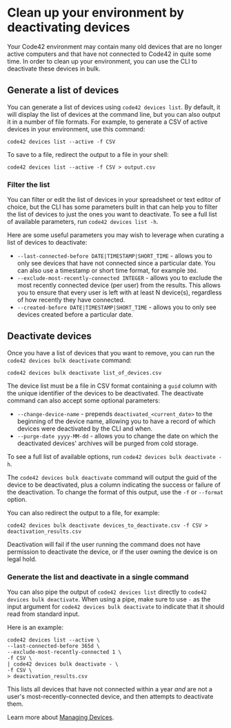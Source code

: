 # Clean up your environment by deactivating devices

Your Code42 environment may contain many old devices that are no
longer active computers and that have not connected to Code42 in
quite some time. In order to clean up your environment, you can
use the CLI to deactivate these devices in bulk.

## Generate a list of devices

You can generate a list of devices using `code42 devices list`. By
default, it will display the list of devices at the command line,
but you can also output it in a number of file formats. For
example, to generate a CSV of active devices in your environment, use
this command:

```
code42 devices list --active -f CSV
```

To save to a file, redirect the output to a file in your shell:

```
code42 devices list --active -f CSV > output.csv
```

### Filter the list

You can filter or edit the list of devices in your spreadsheet or
text editor of choice, but the CLI has some parameters built in
that can help you to filter the list of devices to just the ones
you want to deactivate. To see a full list of available
parameters, run `code42 devices list -h`.

Here are some useful parameters you may wish to leverage when
curating a list of devices to deactivate:

* `--last-connected-before DATE|TIMESTAMP|SHORT_TIME` - allows you to only see devices that have not connected since a particular date. You can also use a timestamp or short time format, for example `30d`.
* `--exclude-most-recently-connected INTEGER` - allows you to exclude the most recently connected device (per user) from the results. This allows you to ensure that every user is left with at least N device(s), regardless of how recently they have connected.
* `--created-before DATE|TIMESTAMP|SHORT_TIME` - allows you to only see devices created before a particular date.

## Deactivate devices

Once you have a list of devices that you want to remove, you can
run the `code42 devices bulk deactivate` command:

```
code42 devices bulk deactivate list_of_devices.csv
```

The device list must be a file in CSV format containing a `guid`
column with the unique identifier of the devices to be
deactivated. The deactivate command can also accept some optional
parameters:

* `--change-device-name` - prepends `deactivated_<current_date>` to the beginning of the device name, allowing you to have a record of which devices were deactivated by the CLI and when.
* `--purge-date yyyy-MM-dd` - allows you to change the date on which the deactivated devices' archives will be purged from cold storage.

To see a full list of available options, run `code42 devices bulk deactivate -h`.

The `code42 devices bulk deactivate` command will output the guid
of the device to be deactivated, plus a column indicating the
success or failure of the deactivation. To change the format of
this output, use the `-f` or `--format` option.

You can also redirect the output to a file, for example:

```
code42 devices bulk deactivate devices_to_deactivate.csv -f CSV > deactivation_results.csv
```

Deactivation will fail if the user running the command does not
have permission to deactivate the device, or if the user owning
the device is on legal hold.


### Generate the list and deactivate in a single command

You can also pipe the output of `code42 devices list` directly to
`code42 devices bulk deactivate`. When using a pipe, make sure to
use `-` as the input argument for `code42 devices bulk deactivate`
to indicate that it should read from standard input.

Here is an example:

```
code42 devices list --active \
--last-connected-before 365d \
--exclude-most-recently-connected 1 \
-f CSV \
| code42 devices bulk deactivate - \
-f CSV \
> deactivation_results.csv
```

This lists all devices that have not connected within a year _and_
are not a user's most-recently-connected device, and then attempts
to deactivate them.

Learn more about [Managing Devices](../commands/devices.md).
